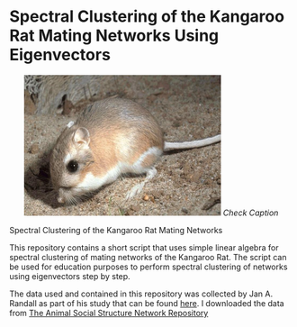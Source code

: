 # Spectral Clustering of the Kangaroo Rat Mating Networks Using Eigenvectors

<p align="center">
  <img src="Kangaroo-rat.jpg" width="350" height="250" alt>
  <em>Check Caption</em>
</p>


Spectral Clustering of the Kangaroo Rat Mating Networks

This repository contains a short script that uses simple linear algebra for spectral clustering of mating networks of the Kangaroo Rat. The script can be used for education purposes to perform spectral clustering of networks using eigenvectors step by step. 

The data used and contained in this repository was collected by Jan A. Randall as part of his study that can be found [here](https://link.springer.com/article/10.1007/BF00172173). I downloaded the data from [The Animal Social Structure Network Repository](https://github.com/bansallab/asnr)

